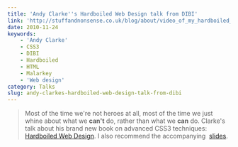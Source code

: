 ```yaml
---
title: 'Andy Clarke''s Hardboiled Web Design talk from DIBI'
link: 'http://stuffandnonsense.co.uk/blog/about/video_of_my_hardboiled_web_design_talk_from_dibi_2010/'
date: 2010-11-24
keywords:
    - 'Andy Clarke'
    - CSS3
    - DIBI
    - Hardboiled
    - HTML
    - Malarkey
    - 'Web design'
category: Talks
slug: andy-clarkes-hardboiled-web-design-talk-from-dibi
---
```


> Most of the time we're not heroes at all, most of the time we just whine about what we **can't**
> do, rather than what we **can** do. Clarke's talk about his brand new book on advanced CSS3
> techniques: [Hardboiled Web Design](http://hardboiledwebdesign.com). I also recommend
> the accompanying  [slides](http://hardboiledwebdesign.com/talk/).
